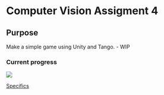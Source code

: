 <h1> Computer Vision Assigment 4 </h1>

<h2> Purpose </h2>

<p> Make a simple game using Unity and Tango. - WIP </p>

<h3> Current progress </h3>
<img src = "https://github.com/DanielChurch/CollegeProjects/blob/master/Computer%20Vision/Assignment4/Examples/Unity.webp" />

<a href = "https://github.com/DanielChurch/CollegeProjects/blob/master/Computer%20Vision/Assignment4/Assignment4.pdf"> Specifics </a>
